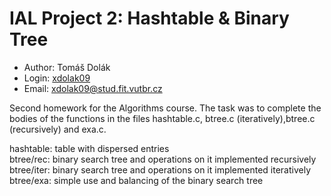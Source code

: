 # IAL Project 2: Hashtable & Binary Tree
- Author: Tomáš Dolák 
- Login: [xdolak09](https://www.vut.cz/lide/tomas-dolak-247220)
- Email: <xdolak09@stud.fit.vutbr.cz>

Second homework for the Algorithms course. The task was to complete the bodies of the functions in the files hashtable.c, btree.c (iteratively),btree.c (recursively) and exa.c.

hashtable: table with dispersed entries<br>
btree/rec: binary search tree and operations on it implemented recursively<br>
btree/iter: binary search tree and operations on it implemented iteratively<br>
btree/exa: simple use and balancing of the binary search tree<br>

